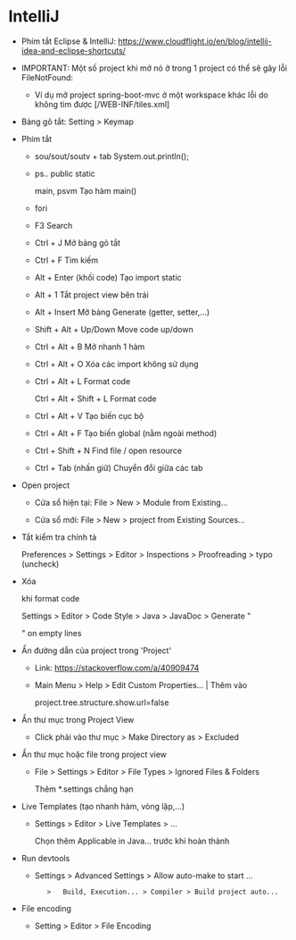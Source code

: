 
# IntelliJ

- Phím tắt Eclipse & IntelliJ: https://www.cloudflight.io/en/blog/intellij-idea-and-eclipse-shortcuts/

- IMPORTANT: Một số project khi mở nó ở trong 1 project có thể sẽ gây lỗi FileNotFound:

	+ Ví dụ mở project spring-boot-mvc ở một workspace khác lỗi do không tìm được [/WEB-INF/tiles.xml]

- Bảng gõ tắt: Setting > Keymap

- Phím tắt
    
	- sou/sout/soutv  + tab					System.out.println();
	
	- ps..									public static
	
		main, psvm							Tạo hàm main()

	- fori
	
	- F3									Search
    
	- Ctrl + J                				Mở bảng gõ tắt
	
	- Ctrl + F                				Tìm kiếm
	
	
	- Alt + Enter (khối code)				Tạo import static
	
	- Alt + 1								Tắt project view bên trái
	
	- Alt + Insert							Mở bảng Generate (getter, setter,...)
	
	
	- Shift + Alt + Up/Down    				Move code up/down
	
	
	- Ctrl + Alt + B          				Mở nhanh 1 hàm
    
	- Ctrl + Alt + O          				Xóa các import không sử dụng
	
	- Ctrl + Alt + L          				Format code
	
	  Ctrl + Alt + Shift + L   				Format code 
	
	- Ctrl + Alt + V						Tạo biến cục bộ 
	
	- Ctrl + Alt + F						Tạo biến global (nằm ngoài method)
	
	- Ctrl + Shift + N						Find file / open resource

	- Ctrl + Tab (nhấn giữ) 				Chuyển đổi giữa các tab
	
- Open project

	+ Cửa sổ hiện tại: 	File > New > Module from Existing...
	
	+ Cửa sổ mới: 		File > New > project from Existing Sources...

- Tắt kiểm tra chính tả

	Preferences > Settings > Editor > Inspections > Proofreading > typo (uncheck)

- Xóa <p> khi format code

	Settings > Editor > Code Style > Java > JavaDoc > Generate "<p>" on empty lines

- Ẩn đường dẫn của project trong 'Project'

	+ Link: https://stackoverflow.com/a/40909474
	
	+ Main Menu > Help > Edit Custom Properties... | Thêm vào 
	
		project.tree.structure.show.url=false

- Ẩn thư mục trong Project View

	+ Click phải vào thư mục > Make Directory as > Excluded

- Ẩn thư mục hoặc file trong project view

	+ File > Settings > Editor > File Types > Ignored Files & Folders

	  Thêm *.settings chẳng hạn

- Live Templates (tạo nhanh hàm, vòng lặp,...)

	+ Settings > Editor > Live Templates > ... 
			
	  Chọn thêm Applicable in Java... trước khi hoàn thành

- Run devtools
	
  	+ Settings > Advanced Settings > Allow auto-make to start ...
  
             >   Build, Execution... > Compiler > Build project auto...

- File encoding
	
	+ Setting > Editor > File Encoding
